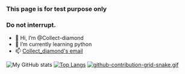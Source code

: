 ### This page is for test purpose only
### Do not interrupt.
- 👋 Hi, I’m @Collect-diamond
- 🌱 I’m currently learning python
- 📫 [Collect_diamond's email](mailto:collect_diamond@outlook.com)

![My GitHub stats](https://github-readme-stats.vercel.app/api?username=Collect-diamond&show_icons=true&theme=light)
[![Top Langs](https://github-readme-stats.vercel.app/api/top-langs/?username=Collect-diamond&layout=compact)](https://github.com/Collect-diamond/github-readme-stats)
[![github-contribution-grid-snake.gif](https://i.postimg.cc/FK2FF0h4/github-contribution-grid-snake.gif)](https://postimg.cc/XZk6QGZH)
<!---
Collect-diamond/Collect-diamond is a ✨ special ✨ repository because its `README.md` (this file) appears on your GitHub profile.
You can click the Preview link to take a look at your changes.
--->
